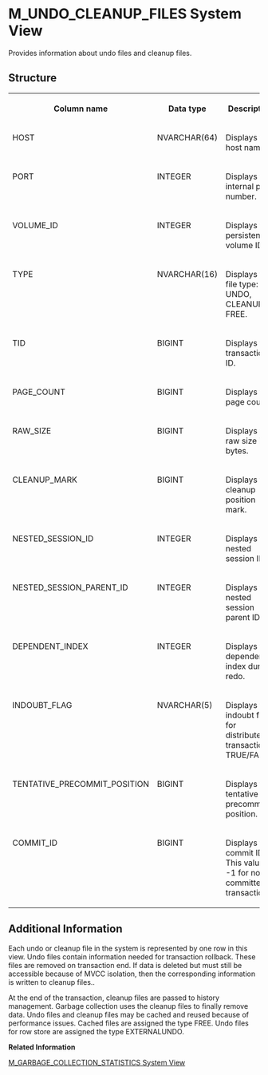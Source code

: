 <!-- loio20c98ad77519101490dedad2c724cdd3 -->

# M\_UNDO\_CLEANUP\_FILES System View

Provides information about undo files and cleanup files.



<a name="loio20c98ad77519101490dedad2c724cdd3___m__u_n_d_o__c_l_e_a_n_u_p__f_i_l_e_s_1struct_M_UNDO_CLEANUP_FILES"/>

## Structure


<table>
<tr>
<th valign="top">

Column name

</th>
<th valign="top">

Data type

</th>
<th valign="top">

Description

</th>
</tr>
<tr>
<td valign="top">

HOST

</td>
<td valign="top">

NVARCHAR\(64\)

</td>
<td valign="top">

Displays the host name.

</td>
</tr>
<tr>
<td valign="top">

PORT

</td>
<td valign="top">

INTEGER

</td>
<td valign="top">

Displays the internal port number.

</td>
</tr>
<tr>
<td valign="top">

VOLUME\_ID

</td>
<td valign="top">

INTEGER

</td>
<td valign="top">

Displays the persistence volume ID.

</td>
</tr>
<tr>
<td valign="top">

TYPE

</td>
<td valign="top">

NVARCHAR\(16\)

</td>
<td valign="top">

Displays the file type: UNDO, CLEANUP, or FREE.

</td>
</tr>
<tr>
<td valign="top">

TID

</td>
<td valign="top">

BIGINT

</td>
<td valign="top">

Displays the transaction ID.

</td>
</tr>
<tr>
<td valign="top">

PAGE\_COUNT

</td>
<td valign="top">

BIGINT

</td>
<td valign="top">

Displays the page count.

</td>
</tr>
<tr>
<td valign="top">

RAW\_SIZE

</td>
<td valign="top">

BIGINT

</td>
<td valign="top">

Displays the raw size in bytes.

</td>
</tr>
<tr>
<td valign="top">

CLEANUP\_MARK

</td>
<td valign="top">

BIGINT

</td>
<td valign="top">

Displays the cleanup position mark.

</td>
</tr>
<tr>
<td valign="top">

NESTED\_SESSION\_ID

</td>
<td valign="top">

INTEGER

</td>
<td valign="top">

Displays the nested session ID.

</td>
</tr>
<tr>
<td valign="top">

NESTED\_SESSION\_PARENT\_ID

</td>
<td valign="top">

INTEGER

</td>
<td valign="top">

Displays the nested session parent ID.

</td>
</tr>
<tr>
<td valign="top">

DEPENDENT\_INDEX

</td>
<td valign="top">

INTEGER

</td>
<td valign="top">

Displays the dependent index during redo.

</td>
</tr>
<tr>
<td valign="top">

INDOUBT\_FLAG

</td>
<td valign="top">

NVARCHAR\(5\)

</td>
<td valign="top">

Displays the indoubt flag for distributed transaction: TRUE/FALSE.

</td>
</tr>
<tr>
<td valign="top">

TENTATIVE\_PRECOMMIT\_POSITION

</td>
<td valign="top">

BIGINT

</td>
<td valign="top">

Displays the tentative precommit position.

</td>
</tr>
<tr>
<td valign="top">

COMMIT\_ID

</td>
<td valign="top">

BIGINT

</td>
<td valign="top">

Displays the commit ID. This value is -1 for non-committed transactions.

</td>
</tr>
</table>



<a name="loio20c98ad77519101490dedad2c724cdd3___m__u_n_d_o__c_l_e_a_n_u_p__f_i_l_e_s_1fulldesc_M_UNDO_CLEANUP_FILES"/>

## Additional Information

Each undo or cleanup file in the system is represented by one row in this view. Undo files contain information needed for transaction rollback. These files are removed on transaction end. If data is deleted but must still be accessible because of MVCC isolation, then the corresponding information is written to cleanup files..

At the end of the transaction, cleanup files are passed to history management. Garbage collection uses the cleanup files to finally remove data. Undo files and cleanup files may be cached and reused because of performance issues. Cached files are assigned the type FREE. Undo files for row store are assigned the type EXTERNALUNDO.

**Related Information**  


[M\_GARBAGE\_COLLECTION\_STATISTICS System View](m-garbage-collection-statistics-system-view-20b04b8.md "Provides garbage collection and history manager statistics.")

